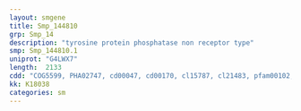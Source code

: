 ```yaml
---
layout: smgene
title: Smp_144810
grp: Smp_14
description: "tyrosine protein phosphatase non receptor type"
smp: Smp_144810.1
uniprot: "G4LWX7"
length:  2133
cdd: "COG5599, PHA02747, cd00047, cd00170, cl15787, cl21483, pfam00102, pfam00650, smart00194, smart00404, smart00516"
kk: K18038
categories: sm
---
```

